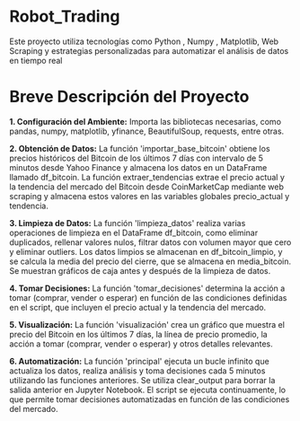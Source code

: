# **Robot_Trading**
Este proyecto utiliza tecnologías como Python , Numpy , Matplotlib, Web Scraping y estrategias personalizadas para automatizar el análisis de datos en tiempo real
# **Breve Descripción del Proyecto**
**1. Configuración del Ambiente:**
Importa las bibliotecas necesarias, como pandas, numpy, matplotlib, yfinance, BeautifulSoup, requests, entre otras.

**2. Obtención de Datos:**
La función 'importar_base_bitcoin' obtiene los precios históricos del Bitcoin de los últimos 7 días con intervalo de 5 minutos desde Yahoo Finance y almacena los datos en un DataFrame llamado df_bitcoin.
La función extraer_tendencias extrae el precio actual y la tendencia del mercado del Bitcoin desde CoinMarketCap mediante web scraping y almacena estos valores en las variables globales precio_actual y tendencia.

**3. Limpieza de Datos:**
La función 'limpieza_datos' realiza varias operaciones de limpieza en el DataFrame df_bitcoin, como eliminar duplicados, rellenar valores nulos, filtrar datos con volumen mayor que cero y eliminar outliers. Los datos limpios se almacenan en df_bitcoin_limpio, y se calcula la media del precio del cierre, que se almacena en media_bitcoin.
Se muestran gráficos de caja antes y después de la limpieza de datos.

**4. Tomar Decisiones:**
La función 'tomar_decisiones' determina la acción a tomar (comprar, vender o esperar) en función de las condiciones definidas en el script, que incluyen el precio actual y la tendencia del mercado.

**5. Visualización:**
La función 'visualización' crea un gráfico que muestra el precio del Bitcoin en los últimos 7 días, la línea de precio promedio, la acción a tomar (comprar, vender o esperar) y otros detalles relevantes.

**6. Automatización:**
La función 'principal' ejecuta un bucle infinito que actualiza los datos, realiza análisis y toma decisiones cada 5 minutos utilizando las funciones anteriores. Se utiliza clear_output para borrar la salida anterior en Jupyter Notebook. El script se ejecuta continuamente, lo que permite tomar decisiones automatizadas en función de las condiciones del mercado.




